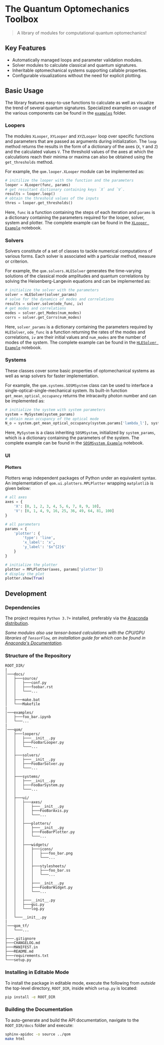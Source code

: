 # The Quantum Optomechanics Toolbox

> A library of modules for computational quantum optomechanics!

## Key Features

* Automatically managed loops and parameter validation modules.
* Solver modules to calculate classical and quantum signatures.
* Inheritable optomechanical systems supporting callable properties.
* Configurable visualizations without the need for explicit plotting.

## Basic Usage

The library features easy-to-use functions to calculate as well as visualize the trend of several quantum signatures.
Specialized examples on usage of the various components can be found in the [`examples`](./examples) folder.

### Loopers

The modules `XLooper`, `XYLooper` and `XYZLooper` loop over specific functions and parameters that are passed as arguments during initialization.
The `loop` method returns the results in the form of a dictionary of the axes (`X`, `Y` and `Z`) and the calculated values `V`.
The threshold values of the axes at which the calculations reach their minima or maxima can also be obtained using the `get_thresholds` method.

For example, the `qom.looper.XLooper` module can be implemented as:

```python
# initilize the looper with the function and the parameters
looper = XLooper(func, params)
# get resultant dictionary containing keys `X` and `V`.
results = looper.loop()
# obtain the threshold values of the inputs
thres = looper.get_thresholds()
```

Here, `func` is a function containing the steps of each iteration and `params` is a dictionary containing the parameters required for the looper, solver, system and plotter. 
The complete example can be found in the [`XLooper Example`](./examples/qom_loopers_XLooper.ipynb) notebook.

### Solvers

Solvers constitute of a set of classes to tackle numerical computations of various forms. 
Each solver is associated with a particular method, measure or criterion. 

For example, the `qom.solvers.HLESolver` generates the time-varying solutions of the classical mode amplitudes and quantum correlations by solving the Heisenberg-Langevin equations and can be implemented as:

```python
# initialize the solver with the parameters
solver = HLESolver(solver_params)
# solve for the dynamics of modes and correlations
results = solver.solve(ode_func, iv)
# get modes and correlations
modes = solver.get_Modes(num_modes)
corrs = solver.get_Corrs(num_modes)
```

Here, `solver_params` is a dictionary containing the parameters required by `HLESolver`, `ode_func` is a function returning the rates of the modes and correlations, `iv` are their initial values and `num_modes` are the number of modes of the system.
The complete example can be found in the [`HLESolver Example`](./examples/qom_solvers_HLESolver.ipynb) notebook.


### Systems

These classes cover some basic properties of optomechanical systems as well as wrap solvers for faster implementation.

For example, the `qom.systems.SOSMSystem` class can be used to interface a single-optical-single-mechanical system. Its built-in function `get_mean_optical_occupancy` returns the intracavity photon number and can be implemented as:

```python
# initialize the system with system parameters
system = MySystem(system_params)
# obtain mean occupancy of the optical mode
N_o = system.get_mean_optical_occupancy(system.params['lambda_l'], system.params['mu'], system.params['gamma_o'], system.params['P_l'], system.params['omega_m'])
```

Here, `MySystem` is a class inheriting `SOSMSystem`, initialized by `system_params`, which is a dictionary containing the parameters of the system.
The complete example can be found in the [`SOSMSystem Example`](./examples/qom_systems_SOSMSystem.ipynb) notebook.

### UI

#### Plotters

Plotters wrap independent packages of Python under an equivalent syntax. 
An implementation of `qom.ui.plotters.MPLPlotter` wrapping `matplotlib` is given below:

```python
# all axes
axes = {
    'X': [0, 1, 2, 3, 4, 5, 6, 7, 8, 9, 10],
    'V': [0, 1, 4, 9, 16, 25, 36, 49, 64, 81, 100]
}

# all parameters
params = {
    'plotter': {
        'type': 'line',
        'x_label': 'x',
        'y_label': '$x^{2}$'
    }
}

# initialize the plotter
plotter = MPLPlotter(axes, params['plotter'])
# display the plot
plotter.show(True)
```

## Development

### Dependencies

The project requires `Python 3.7+` installed, preferably via the [Anaconda distribution](https://www.anaconda.com/products/individual).

*Some modules also use tensor-based calculations with the CPU/GPU libraries of `TensorFlow`, an installation guide for which can be found in [Anaconda's  Documentation](https://docs.anaconda.com/anaconda/user-guide/tasks/tensorflow/).*

### Structure of the Repository

```
ROOT_DIR/
|
│───docs/
│   ├───source/
│   │   ├───conf.py
│   │   ├───foobar.rst
│   │   └───...
│   │   
│   ├───make.bat
│   └───Makefile
|
│───examples/
│   ├───foo_bar.ipynb
│   └───...
|
│───qom/
│   ├───loopers/
│   │   ├───__init__.py
│   │   ├───FooBarLooper.py
│   │   └───...
│   │   
│   ├───solvers/
│   │   ├───__init__.py
│   │   ├───FooBarSolver.py
│   │   └───...
│   │   
│   ├───systems/
│   │   ├───__init__.py
│   │   ├───FooBarSystem.py
│   │   └───...
│   │   
│   ├───ui/
│   │   ├───axes/
│   │   │   ├───__init__.py
│   │   │   ├───FooBarAxis.py
│   │   │   └───...
│   │   │
│   │   ├───plotters/
│   │   │   ├───__init__.py
│   │   │   ├───FooBarPlotter.py
│   │   │   └───...
│   │   │
│   │   ├───widgets/
│   │   │   ├───icons/
│   │   │   │   ├───foo_bar.png
│   │   │   │   └───...
│   │   │   │
│   │   │   ├───stylesheets/
│   │   │   │   ├───foo_bar.ss
│   │   │   │   └───...
│   │   │   │
│   │   │   ├───__init__.py
│   │   │   ├───FooBarWidget.py
│   │   │   └───...
│   │   │
│   │   ├───__init__.py
│   │   ├───gui.py
│   │   └───log.py
│   │   
│   └───__init__.py
|
│───qom_tf/
│   └───...
│
├───.gitignore
├───CHANGELOG.md
├───MANIFEST.in
├───README.md
├───requirements.txt
└───setup.py
```

### Installing in Editable Mode

To install the package in editable mode, execute the following from *outside* the top-level directory, `ROOT_DIR`, inside which `setup.py` is located:

```bash
pip install -e ROOT_DIR
```

### Building the Documentation

To auto-generate and build the API documentation, navigate to the `ROOT_DIR/docs` folder and execute:

```bash
sphinx-apidoc -o source ../qom
make html
```

